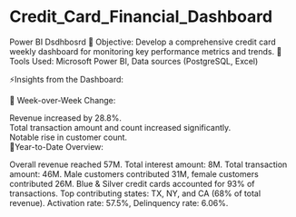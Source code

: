 # Credit_Card_Financial_Dashboard
Power BI Dsdhbosrd
💢 Objective: Develop a comprehensive credit card weekly dashboard for monitoring key performance metrics and trends. 💢 Tools Used: Microsoft Power BI, Data sources (PostgreSQL, Excel)

⚡Insights from the Dashboard:

💢 Week-over-Week Change:

Revenue increased by 28.8%.<br />
Total transaction amount and count increased significantly.<br />
Notable rise in customer count.<br />
💢Year-to-Date Overview:

Overall revenue reached 57M.
Total interest amount: 8M.
Total transaction amount: 46M.
Male customers contributed 31M, female customers contributed 26M.
Blue & Silver credit cards accounted for 93% of transactions.
Top contributing states: TX, NY, and CA (68% of total revenue).
Activation rate: 57.5%, Delinquency rate: 6.06%.
